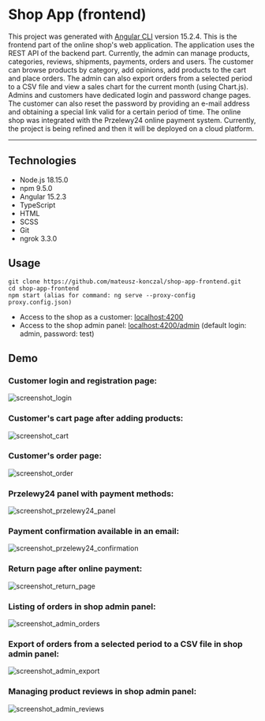 # Shop App (frontend)
This project was generated with [Angular CLI](https://github.com/angular/angular-cli) version 15.2.4.
This is the frontend part of the online shop's web application. The application uses the REST API of 
the backend part. Currently, the admin can manage products, categories, reviews, shipments, payments, 
orders and users. The customer can browse products by category, add opinions, add products to the cart 
and place orders. The admin can also export orders from a selected period to a CSV file and view a 
sales chart for the current month (using Chart.js). Admins and customers have dedicated login and 
password change pages. The customer can also reset the password by providing an e-mail address and 
obtaining a special link valid for a certain period of time. The online shop was integrated with the 
Przelewy24 online payment system. Currently, the project is being refined and then it will be deployed 
on a cloud platform.
- --
## Technologies
* Node.js 18.15.0
* npm 9.5.0
* Angular 15.2.3
* TypeScript
* HTML
* SCSS
* Git
* ngrok 3.3.0

## Usage
```
git clone https://github.com/mateusz-konczal/shop-app-frontend.git
cd shop-app-frontend
npm start (alias for command: ng serve --proxy-config proxy.config.json)
```
* Access to the shop as a customer: [localhost:4200](http://localhost:4200/)
* Access to the shop admin panel: [localhost:4200/admin](http://localhost:4200/admin) (default login: admin, password: test)

## Demo

### Customer login and registration page:
![screenshot_login](https://github.com/mateusz-konczal/shop-app-frontend/blob/master/readme/screenshot_login.png?raw=true)

### Customer's cart page after adding products:
![screenshot_cart](https://github.com/mateusz-konczal/shop-app-frontend/blob/master/readme/screenshot_cart.png?raw=true)

### Customer's order page:
![screenshot_order](https://github.com/mateusz-konczal/shop-app-frontend/blob/master/readme/screenshot_order.png?raw=true)

### Przelewy24 panel with payment methods:
![screenshot_przelewy24_panel](https://github.com/mateusz-konczal/shop-app-frontend/blob/master/readme/screenshot_przelewy24_panel.png?raw=true)

### Payment confirmation available in an email:
![screenshot_przelewy24_confirmation](https://github.com/mateusz-konczal/shop-app-frontend/blob/master/readme/screenshot_przelewy24_confirmation.png?raw=true)

### Return page after online payment:
![screenshot_return_page](https://github.com/mateusz-konczal/shop-app-frontend/blob/master/readme/screenshot_return_page.png?raw=true)

### Listing of orders in shop admin panel:
![screenshot_admin_orders](https://github.com/mateusz-konczal/shop-app-frontend/blob/master/readme/screenshot_admin_orders.png?raw=true)

### Export of orders from a selected period to a CSV file in shop admin panel:
![screenshot_admin_export](https://github.com/mateusz-konczal/shop-app-frontend/blob/master/readme/screenshot_admin_export.png?raw=true)

### Managing product reviews in shop admin panel:
![screenshot_admin_reviews](https://github.com/mateusz-konczal/shop-app-frontend/blob/master/readme/screenshot_admin_reviews.png?raw=true)